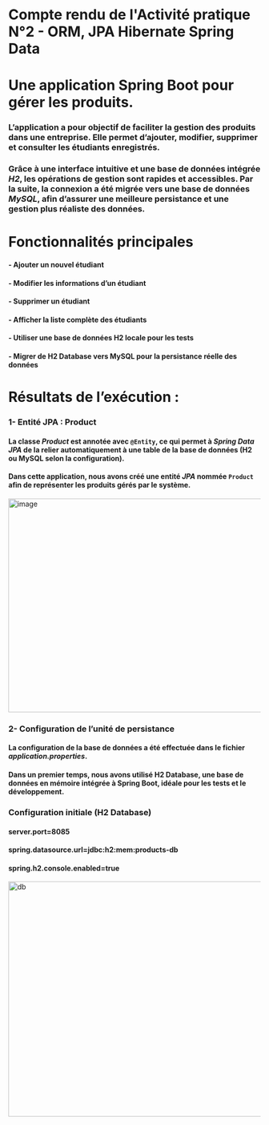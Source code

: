 # Compte rendu de l'Activité pratique N°2 - ORM, JPA Hibernate Spring Data

# Une application Spring Boot pour gérer les produits.
### L’application a pour objectif de faciliter la gestion des produits dans une entreprise. Elle permet d’ajouter, modifier, supprimer et consulter les étudiants enregistrés.  
### Grâce à une interface intuitive et une base de données intégrée *H2*, les opérations de gestion sont rapides et accessibles. Par la suite, la connexion a été migrée vers une base de données *MySQL*, afin d’assurer une meilleure persistance et une gestion plus réaliste des données.

# Fonctionnalités principales
#### - Ajouter un nouvel étudiant  
#### - Modifier les informations d’un étudiant  
#### - Supprimer un étudiant  
#### - Afficher la liste complète des étudiants  
#### - Utiliser une base de données **H2** locale pour les tests  
#### - Migrer de **H2 Database** vers **MySQL** pour la persistance réelle des données

# Résultats de l’exécution :
### 1- Entité JPA : Product
#### La classe *Product* est annotée avec `@Entity`, ce qui permet à *Spring Data JPA* de la relier automatiquement à une table de la base de données (H2 ou MySQL selon la configuration).
#### Dans cette application, nous avons créé une entité *JPA* nommée `Product` afin de représenter les produits gérés par le système.

<img width="959" height="427" alt="image" src="https://github.com/user-attachments/assets/126a4b14-1fa3-4e8e-be96-fe5166a63959" />

### 2- Configuration de l’unité de persistance
#### La configuration de la base de données a été effectuée dans le fichier *application.properties*.  
#### Dans un premier temps, nous avons utilisé **H2 Database**, une base de données en mémoire intégrée à Spring Boot, idéale pour les tests et le développement.

### Configuration initiale (H2 Database)
#### server.port=8085
#### spring.datasource.url=jdbc:h2:mem:products-db
#### spring.h2.console.enabled=true

<img width="959" height="470" alt="db" src="https://github.com/user-attachments/assets/3561d8d5-30b3-4dd2-865e-7126e03751c0" />







